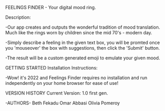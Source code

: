 FEELINGS FINDER - Your digital mood ring.

Description:

-Our app creates and outputs the wonderful tradition of mood translation. Much like the rings worn by children since the mid 70's - modern day.

-Simply describe a feeling in the given text box, you will be promted once you 'mouseover' the box with suggestions, then click the 'Submit' button. 

-The result will be a custom generated emoji to emulate your given mood.

GETTING STARTED
Installation Instructions:

-Wow! it's 2022 and Feelings Finder requires no installation and run independently on your home browser for ease of use!

VERSION HISTORY
Current Version: 1.0 first gen.

-AUTHORS-
Beth Fekadu
Omar Abbasi
Olivia Pomeroy

